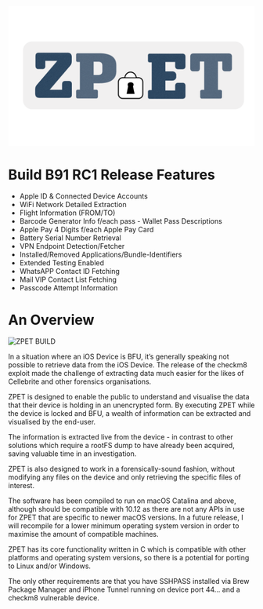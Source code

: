 <img src="OUT%20ZPET%20DESIGN%20FINAL-05.png">

# Build B91 RC1 Release Features
- Apple ID & Connected Device Accounts
- WiFi Network Detailed Extraction
- Flight Information (FROM/TO)
- Barcode Generator Info f/each pass - Wallet Pass Descriptions
- Apple Pay 4 Digits f/each Apple Pay Card
- Battery Serial Number Retrieval
- VPN Endpoint Detection/Fetcher
- Installed/Removed Applications/Bundle-Identifiers
- Extended Testing Enabled
- WhatsAPP Contact ID Fetching
- Mail VIP Contact List Fetching
- Passcode Attempt Information

# An Overview

![ZPET BUILD](https://github.com/DuffyAPP-IT/ZPET/workflows/ZPET%20BUILD/badge.svg?branch=master)

In a situation where an iOS Device is BFU, it’s generally speaking not possible to retrieve data from the iOS Device. The release of the checkm8 exploit made the challenge of extracting data much easier for the likes of Cellebrite and other forensics organisations. 

ZPET is designed to enable the public to understand and visualise the data that their device is holding in an unencrypted form. By executing ZPET while the device is locked and BFU, a wealth of information can be extracted and visualised by the end-user.

The information is extracted live from the device - in contrast to other solutions which require a rootFS dump to have already been acquired, saving valuable time in an investigation.

ZPET is also designed to work in a forensically-sound fashion, without modifying any files on the device and only retrieving the specific files of interest.

The software has been compiled to run on macOS Catalina and above, although should be compatible with 10.12 as there are not any APIs in use for ZPET that are specific to newer macOS versions. In a future release, I will recompile for a lower minimum operating system version in order to maximise the amount of compatible machines.

ZPET has its core functionality written in C which is compatible with other platforms and operating system versions, so there is a potential for porting to Linux and/or Windows.

The only other requirements are that you have SSHPASS installed via Brew Package Manager and iPhone Tunnel running on device port 44... and a checkm8 vulnerable device.
